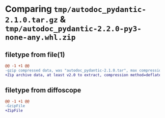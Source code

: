 # Comparing `tmp/autodoc_pydantic-2.1.0.tar.gz` & `tmp/autodoc_pydantic-2.2.0-py3-none-any.whl.zip`

## filetype from file(1)

```diff
@@ -1 +1 @@
-gzip compressed data, was "autodoc_pydantic-2.1.0.tar", max compression
+Zip archive data, at least v2.0 to extract, compression method=deflate
```

## filetype from diffoscope

```diff
@@ -1 +1 @@
-GzipFile
+ZipFile
```

